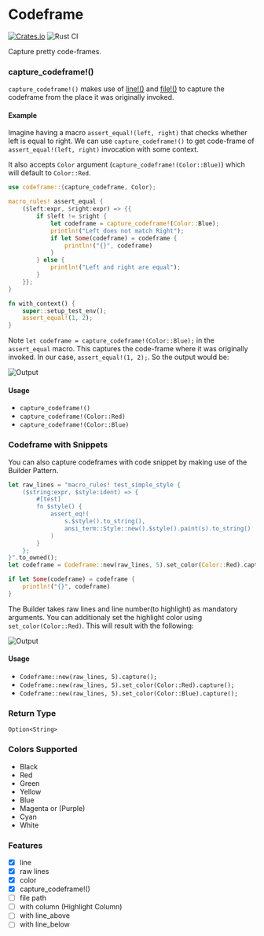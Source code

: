 # Codeframe

[![Crates.io][crates-badge]][crates-url]
![Rust CI](https://github.com/thewebdevel/codeframe/workflows/Rust%20CI/badge.svg)

[crates-badge]: https://img.shields.io/crates/v/codeframe.svg
[crates-url]: https://crates.io/crates/codeframe

Capture pretty code-frames.

### capture_codeframe!()

`capture_codeframe!()` makes use of [line!()]("https://doc.rust-lang.org/1.2.0/std/macro.line!.html") and [file!()]("https://doc.rust-lang.org/1.2.0/std/macro.file!.html") to capture the codeframe from the place it was originally invoked.

#### Example

Imagine having a macro `assert_equal!(left, right)` that checks whether left is equal to right. We can use `capture_codeframe!()` to get code-frame of `assert_equal!(left, right)` invocation with some context.

It also accepts `Color` argument (`capture_codeframe!(Color::Blue)`) which will default to `Color::Red`.

```Rust
use codeframe::{capture_codeframe, Color};

macro_rules! assert_equal {
    ($left:expr, $right:expr) => {{
        if $left != $right {
            let codeframe = capture_codeframe!(Color::Blue);
            println!("Left does not match Right");
            if let Some(codeframe) = codeframe {
                println!("{}", codeframe)
            }
        } else {
            println!("Left and right are equal");
        }
    }};
}

fn with_context() {
    super::setup_test_env();
    assert_equal!(1, 2);
}

```

Note `let codeframe = capture_codeframe!(Color::Blue);` in the `assert_equal` macro. This captures the code-frame where it was originally invoked. In our case, `assert_equal!(1, 2);`. So the output would be:

![Output](https://i.imgur.com/JwWMP7m.png)

#### Usage

- `capture_codeframe!()`
- `capture_codeframe!(Color::Red)`
- `capture_codeframe!(Color::Blue)`

### Codeframe with Snippets

You can also capture codeframes with code snippet by making use of the Builder Pattern.

```Rust
let raw_lines = "macro_rules! test_simple_style {
    ($string:expr, $style:ident) => {
        #[test]
        fn $style() {
            assert_eq!(
                s.$style().to_string(),
                ansi_term::Style::new().$style().paint(s).to_string()
            )
        }
    };
}".to_owned();
let codeframe = Codeframe::new(raw_lines, 5).set_color(Color::Red).capture();

if let Some(codeframe) = codeframe {
    println!("{}", codeframe)
}
```

The Builder takes raw lines and line number(to highlight) as mandatory arguments. You can additionaly set the highlight color using `set_color(Color::Red)`. This will result with the following:

![Output](https://i.imgur.com/QORF7RQ.png)

#### Usage

- `Codeframe::new(raw_lines, 5).capture();`
- `Codeframe::new(raw_lines, 5).set_color(Color::Red).capture();`
- `Codeframe::new(raw_lines, 5).set_color(Color::Blue).capture();`

### Return Type

`Option<String>`

### Colors Supported

- Black
- Red
- Green
- Yellow
- Blue
- Magenta or (Purple)
- Cyan
- White

### Features

- [x] line
- [x] raw lines
- [x] color
- [x] capture_codeframe!()
- [ ] file path
- [ ] with column (Highlight Column)
- [ ] with line_above
- [ ] with line_below

